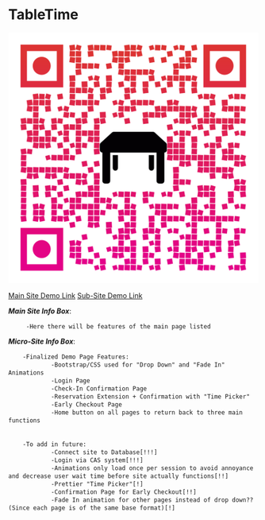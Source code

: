 # TableTime

![QR Code](/qr-code.png)


[Main Site Demo Link](https://bonjour-itws.github.io/TableTime/)
[Sub-Site Demo Link](https://bonjour-itws.github.io/TableTime-SubSite/)

***Main Site Info Box***:

         -Here there will be features of the main page listed

***Micro-Site Info Box***:

        -Finalized Demo Page Features:
                -Bootstrap/CSS used for "Drop Down" and "Fade In" Animations
                -Login Page
                -Check-In Confirmation Page
                -Reservation Extension + Confirmation with "Time Picker"
                -Early Checkout Page
                -Home button on all pages to return back to three main functions
        
        
        -To add in future:
                -Connect site to Database[!!!]
                -Login via CAS system[!!!]
                -Animations only load once per session to avoid annoyance and decrease user wait time before site actually functions[!!]
                -Prettier "Time Picker"[!]
                -Confirmation Page for Early Checkout[!!]
                -Fade In animation for other pages instead of drop down?? (Since each page is of the same base format)[!]
